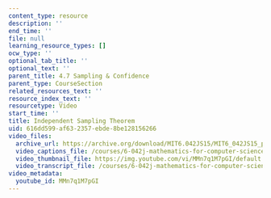 ```yaml
---
content_type: resource
description: ''
end_time: ''
file: null
learning_resource_types: []
ocw_type: ''
optional_tab_title: ''
optional_text: ''
parent_title: 4.7 Sampling & Confidence
parent_type: CourseSection
related_resources_text: ''
resource_index_text: ''
resourcetype: Video
start_time: ''
title: Independent Sampling Theorem
uid: 616dd599-af63-2357-ebde-8be128156266
video_files:
  archive_url: https://archive.org/download/MIT6.042JS15/MIT6_042JS15_pairwisesample_video_ipod.mp4
  video_captions_file: /courses/6-042j-mathematics-for-computer-science-spring-2015/ef3c0f10ccdd58618ab91134326164a3_MMn7q1M7pGI.vtt
  video_thumbnail_file: https://img.youtube.com/vi/MMn7q1M7pGI/default.jpg
  video_transcript_file: /courses/6-042j-mathematics-for-computer-science-spring-2015/2eea20f8fd73b464dd8af4a81f8171e2_MMn7q1M7pGI.pdf
video_metadata:
  youtube_id: MMn7q1M7pGI
---
```

